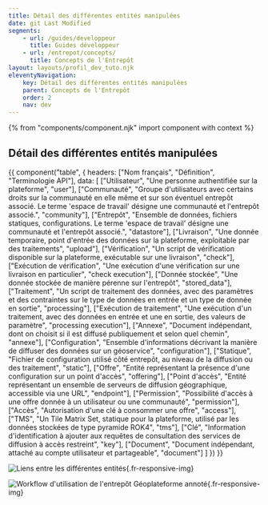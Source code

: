```yaml
---
title: Détail des différentes entités manipulées
date: git Last Modified
segments:
    - url: /guides/developpeur
      title: Guides développeur
    - url: /entrepot/concepts/
      title: Concepts de l'Entrepôt
layout: layouts/profil_dev_tuto.njk
eleventyNavigation:
    key: Détail des différentes entités manipulées
    parent: Concepts de l'Entrepôt
    order: 2
    nav: dev
---
```


{% from "components/component.njk" import component with context %}

## Détail des différentes entités manipulées

{{ component("table", {
    headers: ["Nom français", "Définition", "Terminologie API"],
    data: [
        ["Utilisateur", "Une personne authentifiée sur la plateforme", "user"],
        ["Communauté", "Groupe d'utilisateurs avec certains droits sur la communauté en elle même et sur son éventuel entrepôt associé. Le terme 'espace de travail' désigne une communauté et l'entrepôt associé.", "community"],
        ["Entrepôt", "Ensemble de données, fichiers statiques, configurations. Le terme 'espace de travail' désigne une communauté et l'entrepôt associé.", "datastore"],
        ["Livraison", "Une donnée temporaire, point d'entrée des données sur la plateforme, exploitable par des traitements", "upload"],
        ["Vérification", "Un script de vérification disponible sur la plateforme, exécutable sur une livraison", "check"],
        ["Exécution de vérification", "Une exécution d'une vérification sur une livraison en particulier", "check execution"],
        ["Donnée stockée", "Une donnée stockée de manière pérenne sur l'entrepôt", "stored_data"],
        ["Traitement", "Un script de traitement des données, avec des paramètres et des contraintes sur le type de données en entrée et un type de donnée en sortie", "processing"],
        ["Exécution de traitement", "Une exécution d'un traitement, avec des données en entrée et une en sortie, des valeurs de paramètre", "processing execution"],
        ["Annexe", "Document indépendant, dont on choisit si il est diffusé publiquement et selon quel chemin", "annexe"],
        ["Configuration", "Ensemble d'informations décrivant la manière de diffuser des données sur un géoservice", "configuration"],
        ["Statique", "Fichier de configuration utilisé côté entrepôt, au niveau de la diffusion ou des traitement", "static"],
        ["Offre", "Entité représentant la présence d'une configuration sur un point d'accès", "offering"],
        ["Point d'accès", "Entité représentant un ensemble de serveurs de diffusion géographique, accessible via une URL", "endpoint"],
        ["Permission", "Possibilité d'accès à une offre donnée à un utilisateur ou une communauté", "permission"],
        ["Accès", "Autorisation d'une clé à consommer une offre", "access"],
        ["TMS", "Un Tile Matrix Set, statique pour la plateforme, utilisé par les données stockées de type pyramide ROK4", "tms"],
        ["Clé", "Information d'identification à ajouter aux requêtes de consultation des services de diffusion à accès restreint", "key"],
        ["Document", "Document indépendant, attaché au compte utilisateur et partageable", "document"]
    ]
}) }}

![Liens entre les différentes entités](/img/entrepot/liens-entites.png "Liens entre les différentes entités"){.fr-responsive-img}

![Workflow d'utilisation de l'entrepôt Géoplateforme annoté](/img/entrepot/workflow-annote.png "Workflow d'utilisation de l'entrepôt Géoplateforme annoté avec les entités entrepôt manipulée lors de l'étape"){.fr-responsive-img}
